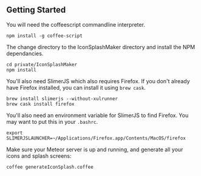 ## Getting Started

You will need the coffeescript commandline interpreter.

    npm install -g coffee-script

The change directory to the IconSplashMaker directory and install the NPM dependancies.

    cd private/IconSplashMaker
    npm install

You'll also need SlimerJS which also requires Firefox. If you don't already have Firefox installed, you can install it using `brew cask`.

    brew install slimerjs --without-xulrunner 
    brew cask install firefox

You'll also need an environment variable for SlimerJS to find Firefox. You may want to put this in your `.bashrc`.

    export SLIMERJSLAUNCHER=~/Applications/Firefox.app/Contents/MacOS/firefox

Make sure your Meteor server is up and running, and generate all your icons and splash screens:

    coffee generateIconSplash.coffee
